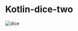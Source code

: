 # Kotlin-dice-two
![dice](https://user-images.githubusercontent.com/93175540/233841005-4827dacc-efab-4390-9c82-c6221fbb65a8.png)
